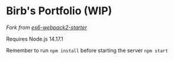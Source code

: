 # Birb's Portfolio (WIP)

*Fork from [es6-webpack2-starter](https://github.com/micooz/es6-webpack2-starter)*

Requires Node.js 14.17.1

Remember to run ```npm install``` before starting the server ```npm start```